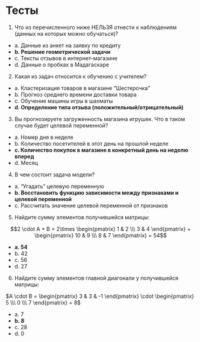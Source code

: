 # Тесты

1. Что из перечисленного ниже НЕЛЬЗЯ отнести к наблюдениям (данных на которых можно обучаться)?

- a. Данные из анкет на заявку по кредиту
- **b. Решение геометрической задачи**
- c. Тексты отзывов в интернет-магазине
- d. Данные о пробках в Мадагаскаре

2. Какая из задач относится к обучению с учителем?

- a. Кластеризация товаров в магазине “Шестерочка”
- b. Прогноз среднего времени доставки товара
- c. Обучение машины игры в шахматы
- **d. Определение типа отзыва (положительный/отрицательный)**

3. Вы прогнозируете загруженность магазина игрушек. Что в таком случае будет целевой переменной?

- a. Номер дня в неделе
- b. Количество посетителей в этот день на прошлой неделе
- **c. Количество покупок в магазине в конкретный день на неделю вперед**
- d. Месяц

4. В чем состоит задача модели?

- a. “Угадать” целевую переменную
- **b. Восстановить функцию зависимости между признаками и целевой переменной**
- c. Рассчитать значение целевой переменной от признаков

5. Найдите сумму элементов получившейся матрицы:

$$2 \cdot A + B = 2\times \begin{pmatrix} 1 & 2 \\\ 3 & 4 \end{pmatrix} + \begin{pmatrix} 10 & 9 \\\ 8 & 7 \end{pmatrix} = 54$$
     
- **a. 54**
- b. 42
- c. 56
- d. 27

6. Найдите сумму элементов главной диагонали у получившейся матрицы:

$A \cdot B = \begin{pmatrix} 3 & 3 & -1 \end{pmatrix} \cdot \begin{pmatrix} 5 \\\ 0 \\\ 7 \end{pmatrix} = 8$

- a. 7
- **b. 8**
- c. 28
- d. 0

